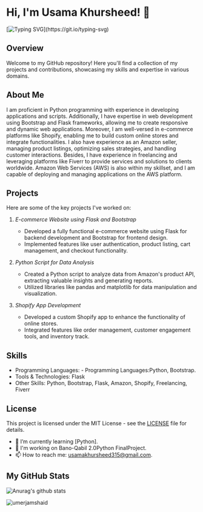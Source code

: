 # Hi, I'm Usama Khursheed! 👋
[![Typing SVG](https://readme-typing-svg.herokuapp.com?font=Roboto&color=1E90FF&size=24&center=true&vCenter=true&width=500&height=50&lines=Welcome+to+my+GitHub+profile!;Let's+code+something+amazing!)](https://git.io/typing-svg)
## Overview
Welcome to my GitHub repository! Here you'll find a collection of my projects and contributions, showcasing my skills and expertise in various domains.

## About Me
I am proficient in Python programming with experience in developing applications and scripts. Additionally, I have expertise in web development using Bootstrap and Flask frameworks, allowing me to create responsive and dynamic web applications. Moreover, I am well-versed in e-commerce platforms like Shopify, enabling me to build custom online stores and integrate functionalities. I also have experience as an Amazon seller, managing product listings, optimizing sales strategies, and handling customer interactions. Besides, I have experience in freelancing and leveraging platforms like Fiverr to provide services and solutions to clients worldwide. Amazon Web Services (AWS) is also within my skillset, and I am capable of deploying and managing applications on the AWS platform.

## Projects
Here are some of the key projects I've worked on:

1. *E-commerce Website using Flask and Bootstrap*
   - Developed a fully functional e-commerce website using Flask for backend development and Bootstrap for frontend design.
   - Implemented features like user authentication, product listing, cart management, and checkout functionality.

2. *Python Script for Data Analysis*
   - Created a Python script to analyze data from Amazon's product API, extracting valuable insights and generating reports.
   - Utilized libraries like pandas and matplotlib for data manipulation and visualization.

3. *Shopify App Development*
   - Developed a custom Shopify app to enhance the functionality of online stores.
   - Integrated features like order management, customer engagement tools, and inventory track.
   

## Skills
- Programming Languages: - Programming Languages:Python, Bootstrap.
- Tools & Technologies: Flask
- Other Skills: Python, Bootstrap, Flask, Amazon, Shopify, Freelancing, Fiverr

## License
This project is licensed under the MIT License - see the [LICENSE](LICENSE) file for details.



- 🌱 I’m currently learning [Python].
- 💼 I'm working on Bano-Qabil 2.0Python FinalProject.
- 📫 How to reach me: usamakhursheed315@gmail.com.

## My GitHub Stats

![Anurag's github stats](https://github-readme-stats.vercel.app/api?username=UsamaKhursheed)

<p><img align="center" src="https://github-readme-streak-stats.herokuapp.com/?user=umerjamshaid&" alt="umerjamshaid" /></p>
